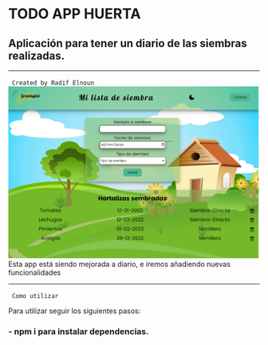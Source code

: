# TODO APP HUERTA 
## Aplicación para tener un diario de las siembras realizadas.

-----------------

<code> Created by Radif Elnoun </code>
![image](https://github.com/SirSuk/todohuerta/blob/f4c87e0572ed336c6282e13c416dcab6ecea67eb/todohuerta-sc.png)
Esta app está siendo mejorada a diario, e iremos añadiendo nuevas funcionalidades

-----------------

<code> Como utilizar </code>

Para utilizar seguir los siguientes pasos: 

### - npm i para instalar dependencias.
